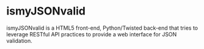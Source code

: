 ismyJSONvalid
=============

ismyJSONvalid is a HTML5 front-end, Python/Twisted back-end that tries to leverage RESTful API practices to provide a web interface for JSON validation.
